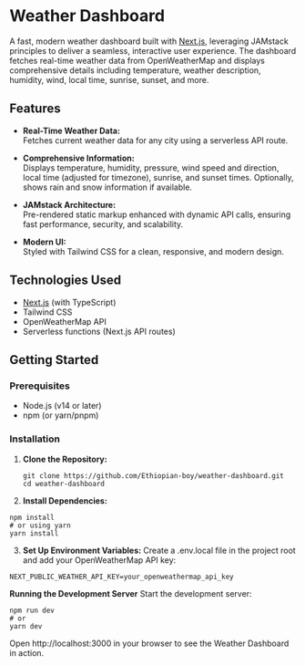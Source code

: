 # Weather Dashboard

A fast, modern weather dashboard built with [Next.js](https://nextjs.org), leveraging JAMstack principles to deliver a seamless, interactive user experience. The dashboard fetches real-time weather data from OpenWeatherMap and displays comprehensive details including temperature, weather description, humidity, wind, local time, sunrise, sunset, and more.

## Features

- **Real-Time Weather Data:**  
  Fetches current weather data for any city using a serverless API route.
  
- **Comprehensive Information:**  
  Displays temperature, humidity, pressure, wind speed and direction, local time (adjusted for timezone), sunrise, and sunset times. Optionally, shows rain and snow information if available.

- **JAMstack Architecture:**  
  Pre-rendered static markup enhanced with dynamic API calls, ensuring fast performance, security, and scalability.

- **Modern UI:**  
  Styled with Tailwind CSS for a clean, responsive, and modern design.

## Technologies Used

- [Next.js](https://nextjs.org) (with TypeScript)
- Tailwind CSS
- OpenWeatherMap API
- Serverless functions (Next.js API routes)

## Getting Started

### Prerequisites

- Node.js (v14 or later)
- npm (or yarn/pnpm)

### Installation

1. **Clone the Repository:**

   ```
   git clone https://github.com/Ethiopian-boy/weather-dashboard.git
   cd weather-dashboard

   ```
2. **Install Dependencies:**
```
npm install
# or using yarn
yarn install

```

3. **Set Up Environment Variables:**
Create a .env.local file in the project root and add your OpenWeatherMap API key:
```
NEXT_PUBLIC_WEATHER_API_KEY=your_openweathermap_api_key

```
**Running the Development Server**
Start the development server:

```
npm run dev
# or
yarn dev
```
Open http://localhost:3000 in your browser to see the Weather Dashboard in action.